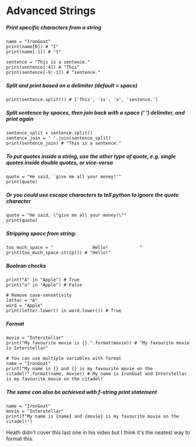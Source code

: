 # Advanced Strings
##### Print specific characters from a string
```
name = "IronGoat"
print(name[0]) # "I"
print(name[-1]) # "t"

sentence = "This is a sentence."
print(sentence[:4]) # "This"
print(sentence[-9:-1]) # "sentence."
```

##### Split and print based on a delimiter (default = space)
```
print(sentence.split()) # ['This', 'is', 'a', 'sentence.']
```
##### Split sentence by spaces, then join back with a space (' ') delimiter, and print again
```
sentence_split = sentence.split()
sentence_join = ' '.join(sentence_split)
print(sentence_join) # "This is a sentence."
```
##### To put quotes inside a string, use the other type of quote, e.g. single quotes inside double quotes, or vice-versa
```
quote = "He said, 'give me all your money!'"
print(quote)
```
##### Or you could use escape characters to tell python to ignore the quote character
```
quote = "He said, \"give me all your money!\""
print(quote)
```

##### Stripping space from string:
```
too_much_space = "               Hello!            "
print(too_much_space.strip()) # "Hello!"
```

##### Boolean checks
```
print("A" in "Apple") # True
print("a" in "Apple") # False

# Remove case-sensetivity
letter = "A"
word = "Apple"
print(letter.lower() in word.lower()) # True
```

##### Format
```
movie = "Interstellar"
print("My favourite movie is {}.".format(movie)) # "My favourite movie is Interstellar"

# You can use multiple variables with format
name = "IronGoat"
print("My name is {} and {} is my favourite movie on the citadel!".format(name, movie)) # My name is IronGoat and Interstellar is my favourite movie on the citadel!

```


##### The same can also be achieved with f-string print statement
```
name = "IronGoat"
movie = "Interstellar"
print(f"My name is {name} and {movie} is my favourite movie on the citadel!")
```

Heath didn't cover this last one in his video but I think it's the neatest way to format this.